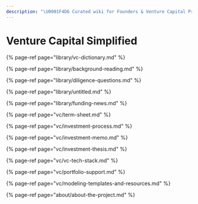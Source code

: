 ```yaml
---
description: "\U0001F4D6 Curated wiki for Founders & Venture Capital Professionals"
---
```


# Venture Capital Simplified

{% page-ref page="library/vc-dictionary.md" %}

{% page-ref page="library/background-reading.md" %}

{% page-ref page="library/diligence-questions.md" %}

{% page-ref page="library/untitled.md" %}

{% page-ref page="library/funding-news.md" %}

{% page-ref page="vc/term-sheet.md" %}

{% page-ref page="vc/investment-process.md" %}

{% page-ref page="vc/investment-memo.md" %}

{% page-ref page="vc/investment-thesis.md" %}

{% page-ref page="vc/vc-tech-stack.md" %}

{% page-ref page="vc/portfolio-support.md" %}

{% page-ref page="vc/modeling-templates-and-resources.md" %}

{% page-ref page="about/about-the-project.md" %}



